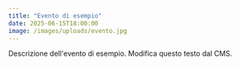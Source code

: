 ```yaml
---
title: "Evento di esempio"
date: 2025-06-15T18:00:00
image: /images/uploads/evento.jpg
---
```


Descrizione dell'evento di esempio. Modifica questo testo dal CMS.
